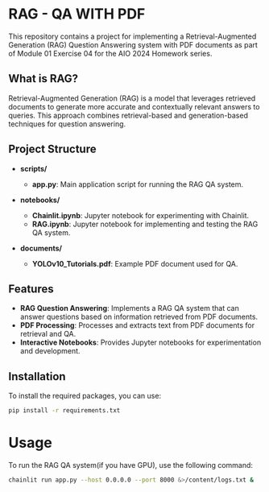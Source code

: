# RAG - QA WITH PDF

This repository contains a project for implementing a Retrieval-Augmented Generation (RAG) Question Answering system with PDF documents as part of Module 01 Exercise 04 for the AIO 2024 Homework series.

## What is RAG?

Retrieval-Augmented Generation (RAG) is a model that leverages retrieved documents to generate more accurate and contextually relevant answers to queries. This approach combines retrieval-based and generation-based techniques for question answering.

## Project Structure

- **scripts/**
  - **app.py**: Main application script for running the RAG QA system.
  
- **notebooks/**
  - **Chainlit.ipynb**: Jupyter notebook for experimenting with Chainlit.
  - **RAG.ipynb**: Jupyter notebook for implementing and testing the RAG QA system.
  
- **documents/**
  - **YOLOv10_Tutorials.pdf**: Example PDF document used for QA.

## Features

- **RAG Question Answering**: Implements a RAG QA system that can answer questions based on information retrieved from PDF documents.
- **PDF Processing**: Processes and extracts text from PDF documents for retrieval and QA.
- **Interactive Notebooks**: Provides Jupyter notebooks for experimentation and development.

## Installation

To install the required packages, you can use:

```bash
pip install -r requirements.txt
```

# Usage

To run the RAG QA system(if you have GPU), use the following command:

```bash
chainlit run app.py --host 0.0.0.0 --port 8000 &>/content/logs.txt &
```
